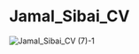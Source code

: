 # Jamal_Sibai_CV
![Jamal_Sibai_CV (7)-1](https://user-images.githubusercontent.com/89388012/141483791-afa48f1c-9447-4e18-b523-cba88d0044e8.png)
